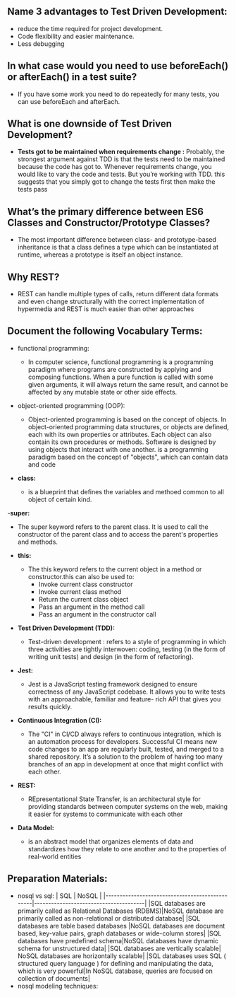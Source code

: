 

## Name 3 advantages to Test Driven Development:
- reduce the time required for project development.
- Code flexibility and easier maintenance.
- Less debugging 



## In what case would you need to use beforeEach() or afterEach() in a test suite?
- If you have some work you need to do repeatedly for many tests, you can use beforeEach and afterEach.




## What is one downside of Test Driven Development?
- **Tests got to be maintained when requirements change :**
Probably, the strongest argument against TDD is that the tests need to be maintained because the code has got to. Whenever requirements change, you would like to vary the code and tests. But you’re working with TDD. this suggests that you simply got to change the tests first then make the tests pass



## What’s the primary difference between ES6 Classes and Constructor/Prototype Classes?
- The most important difference between class- and prototype-based inheritance is that a class defines a type which can be instantiated at runtime, whereas a prototype is itself an object instance.


## Why REST?
- REST can handle multiple types of calls, return different data formats and even change structurally with the correct implementation of hypermedia and REST is much easier than other approaches

## Document the following Vocabulary Terms:
- functional programming:
  - In computer science, functional programming is a programming paradigm where programs are constructed by applying and composing functions. When a pure function is called with some given arguments, it will always return the same result, and cannot be affected by any mutable state or other side effects.

- object-oriented programming (OOP):
  - Object-oriented programming is based on the concept of objects. In object-oriented programming data structures, or objects are defined, each with its own properties or         attributes. Each object can also contain its own procedures or methods. Software is designed by using objects that interact with one another. is a programming paradigm         based on the concept of "objects", which can contain data and code

- **class:**
  - is a blueprint that defines the variables and methoed common to all object of certain kind.


-**super:**
  - The super keyword refers to the parent class. It is used to call the constructor of the parent class and to access the parent's properties and methods.


- **this:**
  - The this keyword refers to the current object in a method or constructor.this can also be used to:
     - Invoke current class constructor
    - Invoke current class method
    - Return the current class object
    - Pass an argument in the method call
    - Pass an argument in the constructor call


- **Test Driven Development (TDD):**
   - Test-driven development : refers to a style of programming in which three activities are tightly interwoven: coding, testing (in the form of writing unit tests) and design (in the form of refactoring).


- **Jest:**
  - Jest is a JavaScript testing framework designed to ensure correctness of any JavaScript codebase. It allows you to write tests with an approachable, familiar and feature-       rich API that gives you results quickly.
  
- **Continuous Integration (CI):**
  - The "CI" in CI/CD always refers to continuous integration, which is an automation process for developers. Successful CI means new code changes to an app are regularly          built, tested, and merged to a shared repository. It’s a solution to the problem of having too many branches of an app in development at once that might conflict with each      other.
  
- **REST:**
  -  REpresentational State Transfer, is an architectural style for providing standards between computer systems on the web, making it easier for systems to communicate with        each other
  
- **Data Model:**
  -  is an abstract model that organizes elements of data and standardizes how they relate to one another and to the properties of real-world entities



## Preparation Materials:
- nosql vs sql:
  |    SQL                                         |                     NoSQL             |
  |------------------------------------------------|---------------------------------------|
  |SQL databases are primarily called as Relational Databases (RDBMS)|NoSQL database are primarily called as non-relational or distributed database|
  |SQL databases are table based databases |NoSQL databases are document based, key-value pairs, graph databases or wide-column stores|
  |SQL databases have predefined schema|NoSQL databases have dynamic schema for unstructured data|
  |SQL databases are vertically scalable| NoSQL databases are horizontally scalable|
  |SQL databases uses SQL ( structured query language ) for defining and manipulating the data, which is very powerful|In NoSQL database, queries are focused on collection of documents|
- nosql modeling techniques:

